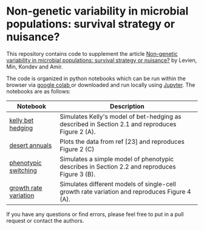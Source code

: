 # Non-genetic variability in microbial populations: survival strategy or nuisance?

This repository contains code to supplement the article <a href = "https://arxiv.org/pdf/2010.05672.pdf"> Non-genetic variability in microbial populations: survival strategy or nuisance?</a> by Levien, Min, Kondev and Amir. 

The code is organized in python notebooks which can be run within the browser via <a href="https://colab.research.google.com/"> google colab </a> or downloaded and run locally using <a href = "https://jupyter.org/"> Jupyter</a>. The notebooks are as follows: 

| Notebook | Description  |
|---|---|
|<a href = "https://github.com/elevien/phenotypic_variability_review/blob/main/bet_hedging_kelly.ipynb"> kelly bet hedging </a> | Simulates Kelly's model of bet-hedging as described in Section 2.1 and reproduces Figure 2 (A).|
|<a href = "https://github.com/elevien/phenotypic_variability_review/blob/main/desert_annuals.ipynb"> desert annuals </a> | Plots the data from ref [23] and reproduces Figure 2 (C)|
|<a href = "https://github.com/elevien/phenotypic_variability_review/blob/main/phenotypic_switching.ipynb"> phenotypic switching </a>| Simulates a simple model of phenotypic describes in Section 2.2 and reproduces Figure 3 (B).|
|<a href = "https://github.com/elevien/phenotypic_variability_review/blob/main/growth_rate_variation.ipynb"> growth rate variation </a>| Simulates different models of single-cell growth rate variation and reproduces Figure 4 (A).|


If you have any questions or find errors, please feel free to put in a pull request or contact the authors. 
